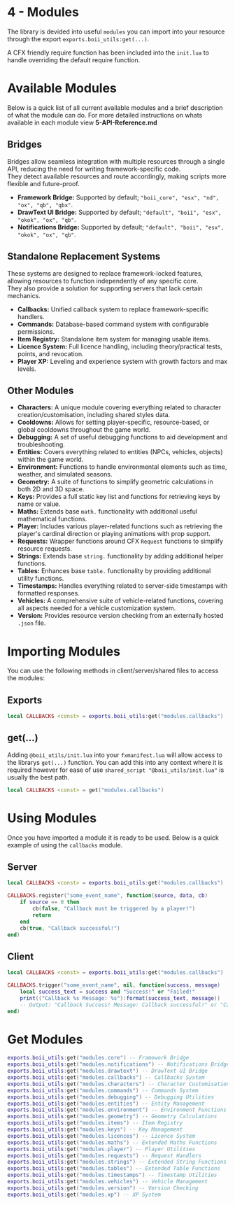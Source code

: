 # 4 - Modules

The library is devided into useful `modules` you can import into your resource through the export `exports.boii_utils:get(...)`.

A CFX friendly require function has been included into the `init.lua` to handle overriding the default require function.

# Available Modules

Below is a quick list of all current available modules and a brief description of what the module can do.
For more detailed instructions on whats available in each module view **5-API-Reference.md**

## Bridges

Bridges allow seamless integration with multiple resources through a single API, reducing the need for writing framework-specific code.  
They detect available resources and route accordingly, making scripts more flexible and future-proof.

- **Framework Bridge:** Supported by default; `"boii_core", "esx", "nd", "ox", "qb", "qbx"`.
- **DrawText UI Bridge:** Supported by default; `"default", "boii", "esx", "okok", "ox", "qb"`.
- **Notifications Bridge:** Supported by default; `"default", "boii", "esx", "okok", "ox", "qb"`.

## Standalone Replacement Systems

These systems are designed to replace framework-locked features, allowing resources to function independently of any specific core.  
They also provide a solution for supporting servers that lack certain mechanics.

- **Callbacks:** Unified callback system to replace framework-specific handlers.  
- **Commands:** Database-based command system with configurable permissions.  
- **Item Registry:** Standalone item system for managing usable items.  
- **Licence System:** Full licence handling, including theory/practical tests, points, and revocation.  
- **Player XP:** Leveling and experience system with growth factors and max levels.

## Other Modules

- **Characters:** A unique module covering everything related to character creation/customisation, including shared styles data.
- **Cooldowns:** Allows for setting player-specific, resource-based, or global cooldowns throughout the game world.
- **Debugging:** A set of useful debugging functions to aid development and troubleshooting.
- **Entities:** Covers everything related to entities (NPCs, vehicles, objects) within the game world.
- **Environment:** Functions to handle environmental elements such as time, weather, and simulated seasons.
- **Geometry:** A suite of functions to simplify geometric calculations in both 2D and 3D space.
- **Keys:** Provides a full static key list and functions for retrieving keys by name or value.
- **Maths:** Extends base `math.` functionality with additional useful mathematical functions.
- **Player:** Includes various player-related functions such as retrieving the player's cardinal direction or playing animations with prop support.
- **Requests:** Wrapper functions around CFX `Request` functions to simplify resource requests.
- **Strings:** Extends base `string.` functionality by adding additional helper functions.
- **Tables:** Enhances base `table.` functionality by providing additional utility functions.
- **Timestamps:** Handles everything related to server-side timestamps with formatted responses.
- **Vehicles:** A comprehensive suite of vehicle-related functions, covering all aspects needed for a vehicle customization system.
- **Version:** Provides resource version checking from an externally hosted `.json` file.

# Importing Modules

You can use the following methods in client/server/shared files to access the modules:

## Exports

```lua
local CALLBACKS <const> = exports.boii_utils:get("modules.callbacks")
```

## get(...)

Adding `@boii_utils/init.lua` into your `fxmanifest.lua` will allow access to the librarys `get(...)` function.
You can add this into any context where it is required however for ease of use `shared_script "@boii_utils/init.lua"` is usually the best path.

```lua
local CALLBACKS <const> = get("modules.callbacks")
```

# Using Modules

Once you have imported a module it is ready to be used.
Below is a quick example of using the `callbacks` module. 

## Server

```lua
local CALLBACKS <const> = exports.boii_utils:get("modules.callbacks")

CALLBACKS.register("some_event_name", function(source, data, cb)
    if source == 0 then 
        cb(false, "Callback must be triggered by a player!")
        return
    end
    cb(true, "Callback successful!")
end)
```

## Client

```lua
local CALLBACKS <const> = exports.boii_utils:get("modules.callbacks")

CALLBACKS.trigger("some_event_name", nil, function(success, message)
    local success_text = success and "Success!" or "Failed!"
    print(("Callback %s Message: %s"):format(success_text, message)) 
    -- Output: "Callback Success! Message: Callback successful!" or "Callback Failed! Message: Callback must be triggered by a player!
end)
```

# Get Modules

```lua
exports.boii_utils:get("modules.core") -- Framework Bridge
exports.boii_utils:get("modules.notifications") -- Notifications Bridge
exports.boii_utils:get("modules.drawtext") -- DrawText UI Bridge
exports.boii_utils:get("modules.callbacks") -- Callbacks System
exports.boii_utils:get("modules.characters") -- Character Customisation
exports.boii_utils:get("modules.commands") -- Commands System
exports.boii_utils:get("modules.debugging") -- Debugging Utilities
exports.boii_utils:get("modules.entities") -- Entity Management
exports.boii_utils:get("modules.environment") -- Environment Functions
exports.boii_utils:get("modules.geometry") -- Geometry Calculations
exports.boii_utils:get("modules.items") -- Item Registry
exports.boii_utils:get("modules.keys") -- Key Management
exports.boii_utils:get("modules.licences") -- Licence System
exports.boii_utils:get("modules.maths") -- Extended Maths Functions
exports.boii_utils:get("modules.player") -- Player Utilities
exports.boii_utils:get("modules.requests") -- Request Handlers
exports.boii_utils:get("modules.strings") -- Extended String Functions
exports.boii_utils:get("modules.tables") -- Extended Table Functions
exports.boii_utils:get("modules.timestamps") -- Timestamp Utilities
exports.boii_utils:get("modules.vehicles") -- Vehicle Management
exports.boii_utils:get("modules.version") -- Version Checking
exports.boii_utils:get("modules.xp") -- XP System
```
